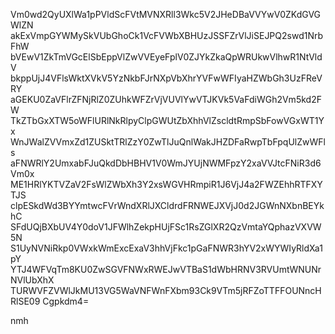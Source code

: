 Vm0wd2QyUXlWa1pPVldScFVtMVNXRll3Wkc5V2JHeDBaVVYwV0ZKdGVGWlZN
akExVmpGYWMySkVUbGhoCk1VcFVWbXBHUzJSSFZrVlJiSEJPQ2swd1NrbFhW
bVEwV1ZkTmVGcElSbEppVlZwVVEyeFplV0ZJYkZkaQpWRUkwVlhwR1NtVldV
bkppUjJ4VFlsWktXVkV5YzNkbFJrNXpVbXhrYVFwWFIyaHZWbGh3UzFReVRY
aGEKU0ZaVFlrZFNjRlZ0ZUhkWFZrVjVUVlYwVTJKVk5VaFdiWGh2Vm5kd2FW
TkZTbGxXTW5oWFlURlNkRlpyClpGWUtZbXhhVlZscldtRmpSbFowVGxWT1Yx
WnJWalZVVmxZd1ZUSktTRlZzY0ZwTlJuQnlWakJHZDFaRwpTbFpqUlZwWFls
aFNWRlY2UmxabFJuQkdDbHBHV1V0WmJYUjNWMFpzY2xaVVJtcFNiR3d6Vm0x
ME1HRlYKTVZaV2FsWlZWbXh3Y2xsWGVHRmpiR1J6VjJ4a2FWZEhhRTFXYTJS
clpESkdWd3BYYmtwcFVrWndXRlJXCldrdFRNWEJXVjJ0d2JGWnNXbnBEYkhC
SFdUQjBXbUV4Y0doV1JFWlhZekpHUjFSc1RsZGlXR2QzVmtaYQphazVXVW5N
S1UyNVNiRkp0VWxkWmExcExaV3hhVjFkc1pGaFNWR3hYV2xWYWIyRldXa1pY
YTJ4WFVqTm8KU0ZwSGVFNWxRWEJwVTBaS1dWbHRNV3RVUmtWNUNrNVlUbXhX
TURWVFZVWlJkMU13VG5WaVNFWnFXbm93Ck9VTm5jRFZoTTFFOUNncHRlSE09
Cgpkdm4=

nmh
